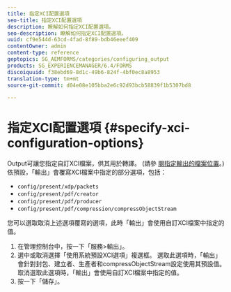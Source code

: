```yaml
---
title: 指定XCI配置選項
seo-title: 指定XCI配置選項
description: 瞭解如何指定XCI配置選項。
seo-description: 瞭解如何指定XCI配置選項。
uuid: cf9e544d-63cd-4fad-8f89-bdb46eeef409
contentOwner: admin
content-type: reference
geptopics: SG_AEMFORMS/categories/configuring_output
products: SG_EXPERIENCEMANAGER/6.4/FORMS
discoiquuid: f38ebd69-8d1c-49b6-824f-4bf0ec8a8953
translation-type: tm+mt
source-git-commit: d04e08e105bba2e6c92d93bcb58839f1b5307bd8

---
```



# 指定XCI配置選項 {#specify-xci-configuration-options}

Output可讓您指定自訂XCI檔案，供其用於轉譯。 (請參 [閱指定輸出的檔案位置](/help/forms/using/admin-help/specify-file-locations-output.md#specify-file-locations-for-output)。)依預設，「輸出」會覆寫XCI檔案中指定的部分選項，包括：

* `config/present/xdp/packets`
* `config/present/pdf/creator`
* `config/present/pdf/producer`
* `config/present/pdf/compression/compressObjectStream`

您可以選取取消上述選項覆寫的選項，此時「輸出」會使用自訂XCI檔案中指定的值。

1. 在管理控制台中，按一下「服務>輸出」。
1. 選中或取消選擇「使用系統預設XCI選項」複選框。 選取此選項時，「輸出」會針對封包、建立者、生產者和compressObjectStream設定使用其預設值。 取消選取此選項時，「輸出」會使用自訂XCI檔案中指定的值。
1. 按一下「儲存」。

